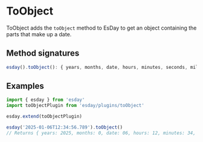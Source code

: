 # ToObject

ToObject adds the `toObject` method to EsDay to get an object containing the parts that make up a date.

## Method signatures
```typescript
esday().toObject(): { years, months, date, hours, minutes, seconds, milliseconds }
```

## Examples
```typescript
import { esday } from 'esday'
import toObjectPlugin from 'esday/plugins/toObject'

esday.extend(toObjectPlugin)

esday('2025-01-06T12:34:56.789').toObject()
// Returns { years: 2025, months: 0, date: 06, hours: 12, minutes: 34, seconds: 56, milliseconds: 789 }
```
